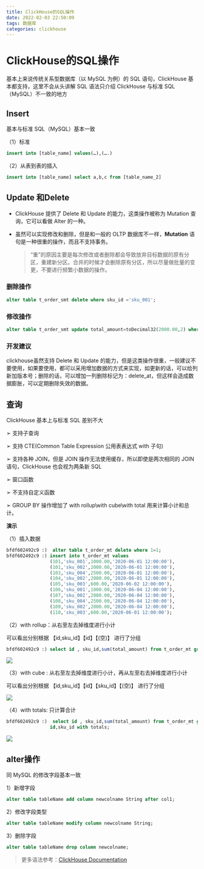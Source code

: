```yaml
---
title: ClickHouse的SQL操作
date: 2022-02-03 22:50:09
tags: 数据库
categories: clickhouse
---
```


# ClickHouse的SQL操作

基本上来说传统关系型数据库（以 MySQL 为例）的 SQL 语句，ClickHouse 基本都支持，这里不会从头讲解 SQL 语法只介绍 ClickHouse 与标准 SQL（MySQL）不一致的地方

## Insert

基本与标准 SQL（MySQL）基本一致

（1）标准

```sql
insert into [table_name] values(…),(….)
```

（2）从表到表的插入

```sql
insert into [table_name] select a,b,c from [table_name_2]
```

## Update 和Delete

- ClickHouse 提供了 Delete 和 Update 的能力，这类操作被称为 Mutation 查询，它可以看做 Alter 的一种。

- 虽然可以实现修改和删除，但是和一般的 OLTP 数据库不一样，**Mutation** 语句是一种很重的操作，而且不支持事务。

  > “重”的原因主要是每次修改或者删除都会导致放弃目标数据的原有分区，重建新分区。合并的时候才会删除原有分区，所以尽量做批量的变更，不要进行频繁小数据的操作。

### 删除操作

```sql
alter table t_order_smt delete where sku_id ='sku_001';
```

### 修改操作

```sql
alter table t_order_smt update total_amount=toDecimal32(2000.00,2) where id =102;
```

### 开发建议

clickhouse虽然支持 Delete 和 Update 的能力，但是这类操作很重，一般建议不要使用，如果要使用，都可以采用增加数据的方式来实现，如更新的话，可以给列新加版本号；删除的话，可以增加一列删除标记为：delete_at，但这样会造成数据膨胀，可以定期删除失效的数据。

## 查询

ClickHouse 基本上与标准 SQL 差别不大

➢ 支持子查询

➢ 支持 CTE(Common Table Expression 公用表表达式 with 子句) 

➢ 支持各种 JOIN，但是 JOIN 操作无法使用缓存，所以即使是两次相同的 JOIN 语句，ClickHouse 也会视为两条新 SQL

➢ 窗口函数

➢ 不支持自定义函数

➢ GROUP BY 操作增加了 with rollup\with cube\with total 用来计算小计和总计。

**演示**

（1）插入数据

```sql
bfdf602492c9 :)  alter table t_order_mt delete where 1=1;
bfdf602492c9 :) insert into t_order_mt values
                (101,'sku_001',1000.00,'2020-06-01 12:00:00'),
                (101,'sku_002',2000.00,'2020-06-01 12:00:00'),
                (103,'sku_004',2500.00,'2020-06-01 12:00:00'),
                (104,'sku_002',2000.00,'2020-06-01 12:00:00'),
                (105,'sku_003',600.00,'2020-06-02 12:00:00'),
                (106,'sku_001',1000.00,'2020-06-04 12:00:00'),
                (107,'sku_002',2000.00,'2020-06-04 12:00:00'),
                (108,'sku_004',2500.00,'2020-06-04 12:00:00'),
                (109,'sku_002',2000.00,'2020-06-04 12:00:00'),
                (110,'sku_003',600.00,'2020-06-01 12:00:00');
```

（2）with rollup：从右至左去掉维度进行小计

可以看出分别根据  【id,sku_id】【id】【(空)】 进行了分组

```sql
bfdf602492c9 :) select id , sku_id,sum(total_amount) from t_order_mt group by id,sku_id with rollup;
```

![](https://tva1.sinaimg.cn/large/008i3skNly1gz1rqitalcj30hg0tamz1.jpg)

（3）with cube : 从右至左去掉维度进行小计，再从左至右去掉维度进行小计

可以看出分别根据  【id,sku_id】【id】【sku_id】【(空)】 进行了分组

![](https://tva1.sinaimg.cn/large/008i3skNly1gz1rt0556dj30hu0x0di6.jpg)

（4）with totals: 只计算合计

```sql
bfdf602492c9 :)  select id , sku_id,sum(total_amount) from t_order_mt group by
                id,sku_id with totals;
```

![](https://tva1.sinaimg.cn/large/008i3skNly1gz1rutq1qaj30j20im75i.jpg)

## alter操作

同 MySQL 的修改字段基本一致

1）新增字段

```sql
alter table tableName add column newcolname String after col1; 
```

2）修改字段类型

```sql
alter table tableName modify column newcolname String; 
```

3）删除字段

```sql
alter table tableName drop column newcolname; 
```

> 更多语法参考：[ClickHouse Documentation](https://clickhouse.com/docs/en/sql-reference/)

